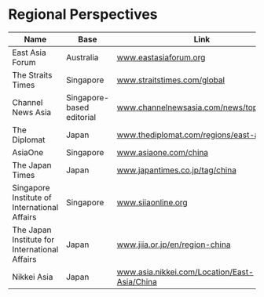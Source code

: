 # Regional Perspectives

|Name|Base|Link|
| ------ | ------ | ------ |
|East Asia Forum|Australia| www.eastasiaforum.org|
|The Straits Times|Singapore| www.straitstimes.com/global|
|Channel News Asia|Singapore-based editorial| www.channelnewsasia.com/news/topic/china|
|The Diplomat|Japan| www.thediplomat.com/regions/east-asia|
|AsiaOne|Singapore| www.asiaone.com/china|
|The Japan Times|Japan| www.japantimes.co.jp/tag/china|
|Singapore Institute of International Affairs|Singapore| www.siiaonline.org|
|The Japan Institute for International Affairs|Japan| www.jiia.or.jp/en/region-china|
|Nikkei Asia|Japan| www.asia.nikkei.com/Location/East-Asia/China|
